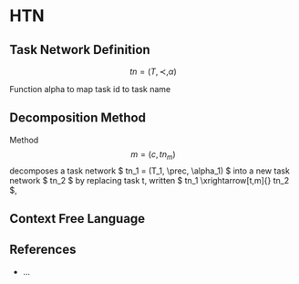 # HTN

## Task Network Definition

$$
tn=(T, \prec, \alpha)
$$

Function alpha to map task id to task name

## Decomposition Method


Method $$ m = (c, tn_m) $$ decomposes a task network $ tn_1 = (T_1, \prec, \alpha_1) $ into a new task network $ tn_2 $  by replacing task t, written $  tn_1 \xrightarrow[t,m]{} tn_2 $, 


## Context Free Language


## References
- ...

